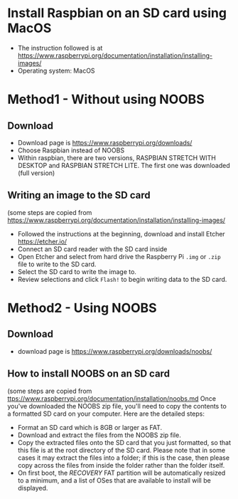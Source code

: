 
# Install Raspbian on an SD card using MacOS

* The instruction followed is at <https://www.raspberrypi.org/documentation/installation/installing-images/>
* Operating system: MacOS

# Method1 - Without using NOOBS

## Download 

* Download page is <https://www.raspberrypi.org/downloads/>
* Choose Raspbian instead of NOOBS
* Within raspbian, there are two versions, RASPBIAN STRETCH WITH DESKTOP and RASPBIAN STRETCH 
LITE. The first one was downloaded (full version)

## Writing an image to the SD card 

(some steps are copied from <https://www.raspberrypi.org/documentation/installation/installing-images/>
* Followed the instructions at the beginning, download and install Etcher <https://etcher.io/>
* Connect an SD card reader with the SD card inside 
* Open Etcher and select from hard drive the Raspberry Pi `.img` or  `.zip` file to write to the SD 
card.
* Select the SD card to write the image to.
* Review selections and click `Flash!` to begin writing data to the SD card.


# Method2 - Using NOOBS

## Download

* download page is <https://www.raspberrypi.org/downloads/noobs/>

## How to install NOOBS on an SD card

(some steps are copied from <ttps://www.raspberrypi.org/documentation/installation/noobs.md>
Once you've downloaded the NOOBS zip file, you'll need to copy the contents to a formatted SD 
card on your computer. Here are the detailed steps: 

* Format an SD card which is 8GB or larger as FAT. 
* Download and extract the files from the NOOBS zip file.
* Copy the extracted files onto the SD card that you just formatted, so that this file is at 
  the root directory of the SD card. Please note that in some cases it may extract the files into 
  a folder; if this is the case, then please copy across the files from inside the folder rather 
  than the folder itself.
* On first boot, the *RECOVERY* FAT partition will be automatically resized to a minimum, and a 
  list of OSes that are available to install will be displayed.
